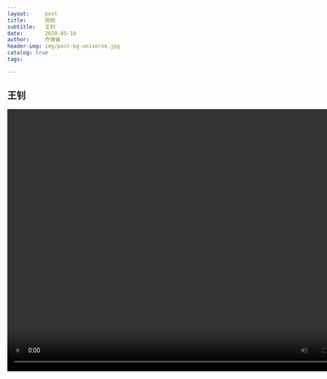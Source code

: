 ```yaml
---
layout:     post
title:      视频
subtitle:   王钊
date:       2020-05-10
author:     乔博睿
header-img: img/post-bg-universe.jpg
catalog: true
tags:

---
```



## 王钊
<video controls="controls" width="800" height="600" 
       name="Video Name" src="https://github.com/qiaoborui/qiaoborui.github.io/raw/master/img/wz.MOV"></video>